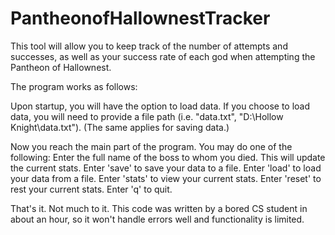 # PantheonofHallownestTracker
This tool will allow you to keep track of the number of attempts and successes, as well as your success rate of each god
when attempting the Pantheon of Hallownest.

The program works as follows:

Upon startup, you will have the option to load data. If you choose to load data, you will need to provide a file
path (i.e. "data.txt", "D:\Hollow Knight\data.txt"). (The same applies for saving data.)

Now you reach the main part of the program. You may do one of the following: Enter the full name of the boss to whom you
died. This will update the current stats. Enter 'save' to save your data to a file. Enter 'load' to load your data from
a file. Enter 'stats' to view your current stats. Enter 'reset' to rest your current stats. Enter 'q' to quit.

That's it. Not much to it. This code was written by a bored CS student in about an hour, so it won't handle errors
well and functionality is limited. 